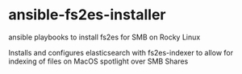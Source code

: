 # ansible-fs2es-installer
 ansible playbooks to install fs2es for SMB on Rocky Linux
 
 Installs and configures elasticsearch with fs2es-indexer to allow for indexing of files on MacOS spotlight over SMB Shares
